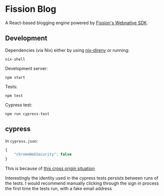 # Fission Blog

A React-based blogging engine powered by [Fission's Webnative SDK](https://github.com/fission-suite/webnative).


## Development

Dependencies (via Nix) either by using [nix-direnv](https://github.com/nix-community/nix-direnv) or running:

```
nix-shell
```

Development server:

```
npm start
```

Tests:
```
npm test
```

Cypress test:
```
npm run cypress-test
```

## cypress

in `cypress.json`:
```js
{
    "chromeWebSecurity": false
}
```

This is because of [this cross origin situation](https://docs.cypress.io/guides/references/error-messages#Cypress-detected-a-cross-origin-error-happened-on-page-load)

Interestingly the identity used in the cypress tests persists between runs
of the tests. I would recommend manually clicking through the sign in process
the first time the tests run, with a fake email address
